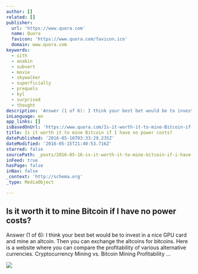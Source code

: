 ```yaml
---
author: []
related: []
publisher:
  url: 'https://www.quora.com'
  name: Quora
  favicon: 'https://www.quora.com/favicon.ico'
  domain: www.quora.com
keywords:
  - sith
  - anakin
  - subvert
  - movie
  - skywalker
  - superficially
  - prequels
  - kyl
  - surprised
  - thought
description: 'Answer (1 of 6): I think your best bet would be to invest in a nice GPU card and mine an altcoin. Then you can exchange the altcoins for bitcoins. Here is a website where you can compare the profitability of various alternative currencies. Cryptocurrency Mining vs. Bitcoin Mining Profitability ...'
inLanguage: en
app_links: []
isBasedOnUrl: 'https://www.quora.com/Is-it-worth-it-to-mine-Bitcoin-if-I-have-no-power-costs'
title: Is it worth it to mine Bitcoin if I have no power costs?
datePublished: '2016-05-16T03:33:29.235Z'
dateModified: '2016-05-15T21:40:53.716Z'
starred: false
sourcePath: _posts/2016-05-16-is-it-worth-it-to-mine-bitcoin-if-i-have-no-power-costs.md
inFeed: true
hasPage: false
inNav: false
_context: 'http://schema.org'
_type: MediaObject

---
```

<article style=""><h1>Is it worth it to mine Bitcoin if I have no power costs?</h1><p>Answer (1 of 6): I think your best bet would be to invest in a nice GPU card and mine an altcoin. Then you can exchange the altcoins for bitcoins. Here is a website where you can compare the profitability of various alternative currencies. Cryptocurrency Mining vs. Bitcoin Mining Profitability ...</p><img src="https://qsf.is.quoracdn.net/-images.new_grid.fb_share_default.pnge6dde9cfa6e03c43.png" /></article>